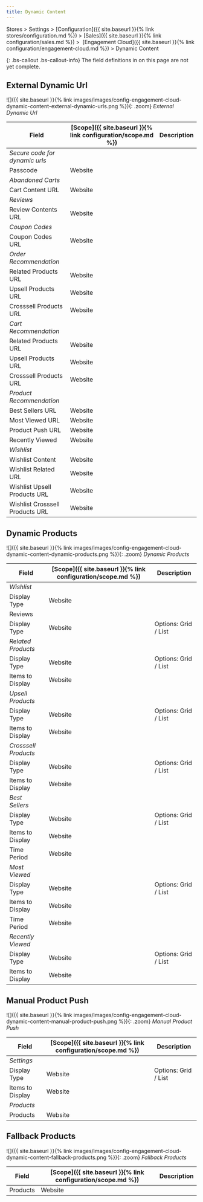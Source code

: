 ```yaml
---
title: Dynamic Content
---
```


Stores > Settings > [Configuration]({{ site.baseurl }}{% link stores/configuration.md %}) > [Sales]({{ site.baseurl }}{% link configuration/sales.md %}) >  [Engagement Cloud]({{ site.baseurl }}{% link configuration/engagement-cloud.md %}) > Dynamic Content

{: .bs-callout .bs-callout-info}
The field definitions in on this page are not yet complete.

## External Dynamic Url

![]({{ site.baseurl }}{% link images/images/config-engagement-cloud-dynamic-content-external-dynamic-urls.png %}){: .zoom}
_External Dynamic Url_

|Field|[Scope]({{ site.baseurl }}{% link configuration/scope.md %})|Description|
|--- |--- |--- |
|_Secure code for dynamic urls_|||
|Passcode|Website||
|_Abandoned Carts_|||
|Cart Content URL|Website||
|_Reviews_|||
|Review Contents URL|Website||
|_Coupon Codes_|||
|Coupon Codes URL|Website||
|_Order Recommendation_|||
|Related Products URL|Website||
|Upsell Products URL|Website||
|Crosssell Products URL|Website||
|_Cart Recommendation_|||
|Related Products URL|Website||
|Upsell Products URL|Website||
|Crosssell Products URL|Website||
|_Product Recommendation_|||
|Best Sellers URL|Website||
|Most Viewed URL|Website||
|Product Push URL|Website||
|Recently Viewed|Website||
|_Wishlist_|||
|Wishlist Content|Website||
|Wishlist Related URL|Website||
|Wishlist Upsell Products URL|Website||
|Wishlist Crosssell Products URL|Website||

## Dynamic Products

![]({{ site.baseurl }}{% link images/images/config-engagement-cloud-dynamic-content-dynamic-products.png %}){: .zoom}
_Dynamic Products_

|Field|[Scope]({{ site.baseurl }}{% link configuration/scope.md %})|Description|
|--- |--- |--- |
|_Wishlist_|||
|Display Type|Website||
|Reviews|||
|Display Type|Website|Options: Grid / List|
|_Related Products_|||
|Display Type|Website|Options: Grid / List|
|Items to Display|Website||
|_Upsell Products_|||
|Display Type|Website|Options: Grid / List|
|Items to Display|Website||
|_Crosssell Products_|||
|Display Type|Website|Options: Grid / List|
|Items to Display|Website||
|_Best Sellers_|||
|Display Type|Website|Options: Grid / List|
|Items to Display|Website||
|Time Period|Website||
|_Most Viewed_|||
|Display Type|Website|Options: Grid / List|
|Items to Display|Website||
|Time Period|Website||
|_Recently Viewed_|||
|Display Type|Website|Options: Grid / List|
|Items to Display|Website||

## Manual Product Push

![]({{ site.baseurl }}{% link images/images/config-engagement-cloud-dynamic-content-manual-product-push.png %}){: .zoom}
_Manual Product Push_

|Field|[Scope]({{ site.baseurl }}{% link configuration/scope.md %})|Description|
|--- |--- |--- |
|_Settings_|||
|Display Type|Website|Options: Grid / List|
|Items to Display|Website||
|_Products_|||
|Products|Website||

## Fallback Products

![]({{ site.baseurl }}{% link images/images/config-engagement-cloud-dynamic-content-fallback-products.png %}){: .zoom}
_Fallback Products_

|Field|[Scope]({{ site.baseurl }}{% link configuration/scope.md %})|Description|
|--- |--- |--- |
|Products|Website||
